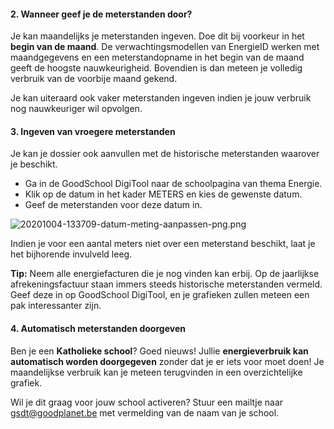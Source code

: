 #### 2. Wanneer geef je de meterstanden door?

Je kan maandelijks je meterstanden ingeven. Doe dit bij voorkeur in het __begin van de maand__. De verwachtingsmodellen van EnergieID werken met maandgegevens en een meterstandopname in het begin van de maand geeft de hoogste nauwkeurigheid. Bovendien is dan meteen je volledig verbruik van de voorbije maand gekend. 

Je kan uiteraard ook vaker meterstanden ingeven indien je jouw verbruik nog nauwkeuriger wil opvolgen. 

#### 3. Ingeven van vroegere meterstanden

Je kan je dossier ook aanvullen met de historische meterstanden waarover je beschikt.  

* Ga in de GoodSchool DigiTool naar de schoolpagina van thema Energie. 
* Klik op de datum in het kader METERS en kies de gewenste datum. 
* Geef de meterstanden voor deze datum in.

![20201004-133709-datum-meting-aanpassen-png.png](https://gsdt.s3-eu-west-1.amazonaws.com/imageUpload/20201004-133709-datum-meting-aanpassen-png.png)


Indien je voor een aantal meters niet over een meterstand beschikt, laat je het bijhorende invulveld leeg. 

__Tip:__ Neem alle energiefacturen die je nog vinden kan erbij. Op de jaarlijkse afrekeningsfactuur staan immers steeds historische meterstanden vermeld. Geef deze in op GoodSchool DigiTool, en je grafieken zullen meteen een pak interessanter zijn. 

#### 4. Automatisch meterstanden doorgeven

Ben je een __Katholieke school__? Goed nieuws! Jullie __energieverbruik kan automatisch worden doorgegeven__ zonder dat je er iets voor moet doen! Je maandelijkse verbruik kan je meteen terugvinden in een overzichtelijke grafiek. 

Wil je dit graag voor jouw school activeren? Stuur een mailtje naar gsdt@goodplanet.be met vermelding van de naam van je school.  


